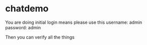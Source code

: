 # chatdemo

You are doing initial login means please use this
username: admin
password: admin

Then you can verify all the things

